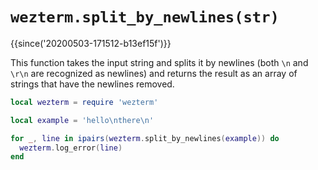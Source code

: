 # `wezterm.split_by_newlines(str)`

{{since('20200503-171512-b13ef15f')}}

This function takes the input string and splits it by newlines (both `\n` and `\r\n`
are recognized as newlines) and returns the result as an array of strings that
have the newlines removed.

```lua
local wezterm = require 'wezterm'

local example = 'hello\nthere\n'

for _, line in ipairs(wezterm.split_by_newlines(example)) do
  wezterm.log_error(line)
end
```



